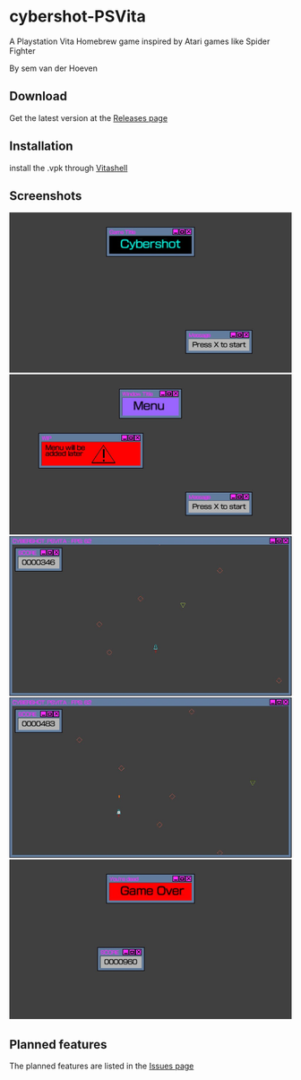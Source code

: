 # cybershot-PSVita
A Playstation Vita Homebrew game inspired by Atari games like Spider Fighter

By sem van der Hoeven

## Download
Get the latest version at the [Releases page](https://github.com/SemvdH/cybershot-PSVita/releases)

## Installation
install the .vpk through [Vitashell](https://github.com/TheOfficialFloW/VitaShell/releases)

## Screenshots
![start screen](https://github.com/SemvdH/cybershot-PSVita/blob/master/imgs/sc/2.jpg "Start screen")
![menu screen](https://github.com/SemvdH/cybershot-PSVita/blob/master/imgs/sc/3.jpg "Menu screen")
![Gameplay 1](https://github.com/SemvdH/cybershot-PSVita/blob/master/imgs/sc/4.jpg "Gameplay 1")
![Gameplay 2](https://github.com/SemvdH/cybershot-PSVita/blob/master/imgs/sc/5.jpg "Gameplay 2")
![game over screen](https://github.com/SemvdH/cybershot-PSVita/blob/master/imgs/sc/1.jpg "Game over screen")

## Planned features
The planned features are listed in the [Issues page](https://github.com/SemvdH/cybershot-PSVita/issues)

